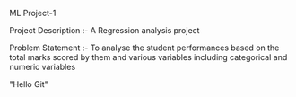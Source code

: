 ML Project-1

Project Description :- A Regression analysis project

Problem Statement :- To analyse the student performances based on the total marks scored by them and various variables including categorical and numeric variables

"Hello Git"
